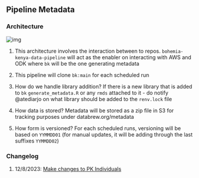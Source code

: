 ## Pipeline Metadata

### Architecture

![img](https://lucid.app/publicSegments/view/55d4c491-a697-4274-b067-246f52973fb0/image.jpeg)

1. This architecture involves the interaction between to repos. `bohemia-kenya-data-pipeline` will act as the enabler on interacting with AWS and ODK where `bk` will be the one generating metadata

2. This pipeline will clone `bk:main` for each scheduled run

3. How do we handle library addition? 
If there is a new library that is added to `bk` `generate_metadata.R` or any `rmds` attached to it - do notify @atediarjo on what library should be added to the `renv.lock` file

4. How data is stored?
Metadata will be stored as a zip file in S3 for tracking purposes under databrew.org/metadata

5. How form is versioned?
For each scheduled runs, versioning will be based on `YYMMDD01` (for manual updates, it will be adding through the last suffixes `YYMMDD02`)


### Changelog

1. 12/8/2023: [Make changes to PK Individuals](https://bohemiakenya.slack.com/archives/C059Q4RU2CA/p1702015098497179?thread_ts=1702014794.698659&cid=C059Q4RU2CA)
